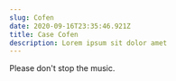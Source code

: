 ```yaml
---
slug: Cofen
date: 2020-09-16T23:35:46.921Z
title: Case Cofen
description: Lorem ipsum sit dolor amet
---
```

Please don't stop the music.